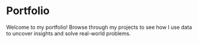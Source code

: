 # Portfolio

Welcome to my portfolio!
Browse through my projects to see how I use data to uncover insights and solve real-world problems.
